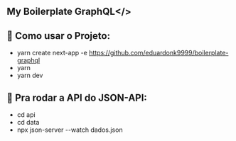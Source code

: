 ## My Boilerplate GraphQL</>


## :hammer: Como usar o Projeto:
- yarn create next-app -e https://github.com/eduardonk9999/boilerplate-graphql
- yarn
- yarn dev

## :hammer: Pra rodar a API do JSON-API:
- cd api
- cd data
- npx json-server --watch dados.json


